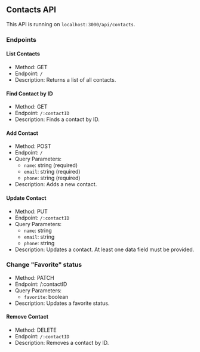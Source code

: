 ## Contacts API

This API is running on `localhost:3000/api/contacts`.

### Endpoints

#### List Contacts
- Method: GET
- Endpoint: `/`
- Description: Returns a list of all contacts.

#### Find Contact by ID
- Method: GET
- Endpoint: `/:contactID`
- Description: Finds a contact by ID.

#### Add Contact
- Method: POST
- Endpoint: `/`
- Query Parameters:
  - `name`: string (required)
  - `email`: string (required)
  - `phone`: string (required)
- Description: Adds a new contact.

#### Update Contact
- Method: PUT
- Endpoint: `/:contactID`
- Query Parameters:
  - `name`: string
  - `email`: string
  - `phone`: string
- Description: Updates a contact. At least one data field must be provided.

### Change "Favorite" status
- Method: PATCH
- Endpoint: /:contactID
- Query Parameters:
  - `favorite`: boolean
- Description: Updates a favorite status. 

#### Remove Contact
- Method: DELETE
- Endpoint: `/:contactID`
- Description: Removes a contact by ID.

